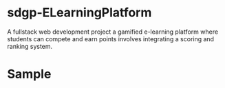 # sdgp-ELearningPlatform

A fullstack web development project
a gamified e-learning platform where students can compete and earn points involves integrating a scoring and ranking system.

# Sample

